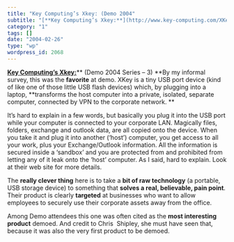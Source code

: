 ```yaml
---
title: "Key Computing’s Xkey: (Demo 2004"
subtitle: "[**Key Computing’s Xkey:**](http://www.key-computing.com/XKey.asp)** (Demo 2004 Series – 3) **By my ..."
category: "1"
tags: []
date: "2004-02-26"
type: "wp"
wordpress_id: 2068
---
```

[**Key Computing’s Xkey:**](http://www.key-computing.com/XKey.asp)** (Demo 2004 Series – 3) **By my informal survey, this was the **favorite** at demo. XKey is a tiny USB port device (kind of like one of those little USB flash devices) which, by plugging into a laptop, **transforms the host computer into a private, isolated, separate computer, connected by VPN to the corporate network. **

It’s hard to explain in a few words, but basically you plug it into the USB port while your computer is connected to your corporate LAN. Magically files, folders, exchange and outlook data, are all copied onto the device. When you take it and plug it into another (‘host’) computer, you get access to all your work, plus your Exchange/Outlook information. All the information is secured inside a ‘sandbox’ and you are protected from and prohibited from letting any of it leak onto the ‘host’ computer. As I said, hard to explain. Look at their web site for more details.

The **really clever thing** here is to take a **bit of raw technology** (a portable, USB storage device) to something that **solves a real, believable, pain point**. Their product is clearly **targeted** at businesses who want to allow employees to securely use their corporate assets away from the office. 

Among Demo attendees this one was often cited as the **most interesting product** demoed. And credit to Chris  Shipley, she must have seen that, because it was also the very first product to be demoed.